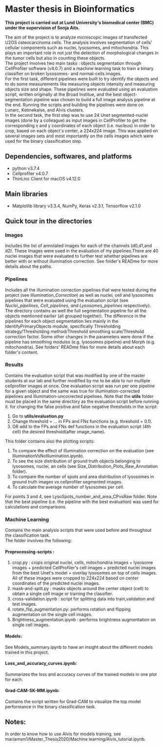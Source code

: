 # Master thesis in Bioinformatics
**This project is carried out at Lund University's biomedical center (BMC) under the supervision of Sonja Aits.**

The aim of the project is to analyze microscopic images of transfected U2OS osteocarcinoma cells. The analysis involves segmentation of cells' cellular components such as nuclei, lysosomes, and mitochondria. This plays an important role in not just the detection of morphological changes in the tumor cells but also in counting these objects. <br>
The project involves two main tasks : objects segmentation through CellProfiler software (v4.0.7) and a machine learning task to train a binary classifier on broken lysosomes- and normal-cells images. <br> 
For the first task, different pipelines were built to try identify the objects and to do some measurements like measuring objects intensity and measuring objects size and shape. These pipelines were evaluated using an evaluation script, written originally at the Broad Institue, and the best object-segmentation pipeline was chosen to build a full image analysis pipeline at the end. Running the scripts and building the pipelines were done on Lunarc, Kebnekaise, and Alvis clusters.<br>
In the second task, the first step was to use 24 Unet segmented-nuclei images (done by a colleague) as input images in CellProfiler to get the corresponding x and y coordinates of each object (i.e. nucleus) in order to crop, based on each object's center, a 224x224 image. This was applied on several images sets and most importantly on the cells images which were used for the binary classification step.

## Dependencies, softwares, and platforms
* python v3.7.4 <br>
* Cellprofiler v4.0.7 <br>
* ThinLinc Client for macOS v4.12.0 <br>

## Main libraries
* Matplotlib library v3.3.4, NumPy, Keras v2.3.1, Tensorflow v2.1.0

## Quick tour in the directories
### Images <br>
Includes the list of annotated images for each of the channels (d0,d1,and d2). These Images were used in the evaluation of my pipelines.There are 40 nuclei images that were evaluated to further test whether pipelines are better with or without illumination correction. See folder's READme for more details about the paths.<br>


### Pipelines <br>
Includes all the illumination correction pipelines that were tested during the project (see *Illumination_Correction*) as well as nuclei, cell and lysosomes pipelines that were evaluated using the evaluation script (see *Nuclei_pipelines, Cell_pipelines, and Lysosomes_pipelines* respectively). The directory contains as well the full segmentation pipeline for all the objects mentioned earlier (all grouped together). The difference in the pipelines for each object segmentation lies mainly in the IdentifyPrimaryObjects module, specifically Thresholding strategy/Thresholding method/Threshold smoothing scale/Threshold correction factor. Some other changes in the parameters were done if the pipeline has smoothing modules (e.g. lysosomes pipeline) and Morph (e.g. mitochondria). See folders' READme files for more details about each folder's content.<br>


### Results <br>
Contains the evaluation script that was modified by one of the master students at our lab and further modified by me to be able to run multiple cellprofiler images at once. One evaluation script was run per one pipeline for a given object and the same was true for illumination-corrected pipelines and illumination-uncorrected pipelines. Note that the **utils** folder must be placed in the same directory as the evaluation script before running it. for changing the false positive and false negative thresholds in the script: <br>
  1. Go to **utils/evaluation.py** 
  2. Change threshold = ... in FPs and FNs functions (e.g. threshold = 0.1).
  3. OR add to the FPs and FNs def functions in the evaluation script (4th cell) the desired threshold(after image_name).

  This folder contains also the plotting scripts:<br>
  1. To compare the effect of illumination correction on the evaluation (see IlluminationVsNoIllumination.ipynb). 
  2. To see the size distribution of ground truth objects belonging to lysosomes, nuclei, an cells (see Size_Distribution_Plots_Raw_Annotation folder).
  3. To compare the number of spots and area distribution of lysosomes in ground truth images vs cellprofiler segmented images.
  4. To calculate the average number of lysosomes per cell.
  
  For points 3 and 4, see LysoSpots_number_and_area_CPvsRaw folder. Note that the best pipeline (i.e. the pipeline with the best evaluation) was used for calculations and comparisons.

### Machine Learning <br>
Contains the main analysis scripts that were used before and throughout the classification task.<br>
The folder involves the following: <br>
#### Preprocessing-scripts : 
  1. crop.py : crops original nuclei, cells, mitochondria images + lysosome images + predicted CellProfiler's cell images + predicted nuclei images from the best Unet's model + overlay lysosomes on top of cells images. All of these images were cropped to 224x224 based on center coordinates of the predicted nuclei images.
  2. mask-and-split.py : masks objects around the center object (cell) to obtain a single cell image or training the classifier.
  3. cross-validation.ipynb : script for splitting data into train,validation and test images.
  4. rotate_flip_augmentation.py: performs rotation and flipping augmentation on the single cell images.
  5. Brightness_augmentation.ipynb : performs brightness augmentation on single cell images.

#### Models:
See Models_summary.ipynb to have an insight about the different models trained in this project.

#### Loss_and_accuracy_curves.ipynb:
Summarizes the loss and accuracy curves of the trained models in one plot for each.

#### Grad-CAM-SK-MM.ipynb:
Contains the script written for Grad-CAM to visualize the top model performance in the binary classification task.

## Notes:
In order to know how to use Alvis for models training, see mariamsm1/Master_Thesis2020/Machine learning/Alvis_tutorial.ipynb.
